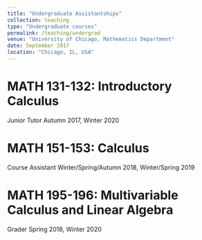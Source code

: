 ```yaml
---
title: "Undergraduate Assistantships"
collection: teaching
type: "Undergraduate courses"
permalink: /teaching/undergrad
venue: "University of Chicago, Mathematics Department"
date: September 2017
location: "Chicago, IL, USA"
---
```


MATH 131-132: Introductory Calculus
======
Junior Tutor Autumn 2017, Winter 2020

MATH 151-153: Calculus
======
Course Assistant Winter/Spring/Autumn 2018, Winter/Spring 2019

MATH 195-196: Multivariable Calculus and Linear Algebra
======
Grader Spring 2018, Winter 2020
